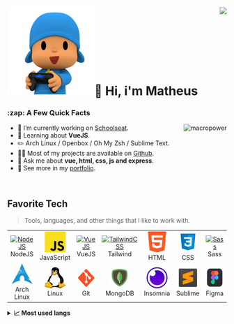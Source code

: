 <img align="left" src="./github/avatar.png" width="200">
<img align="right" src="https://count.getloli.com/get/@:m4theusdev?theme=rule34">

<br/>
<br/>
<br/>
<br/>
<br/>
<br/>
<br/>
<br/>

<h1 id="matheus">👋 Hi, i'm Matheus</h1>

<h3>:zap: A Few Quick Facts</h2>

<a href="#matheus">
    <img src="https://github-readme-stats.vercel.app/api?username=matheuuus&show_icons=true&count_private=true&include_all_commits=true&custom_title=Matthew's%20Github%20Stats&theme=blueberry&title_color=04b4ff&text_color=fff&icon_color=00b4d8&hide_border=true" alt="macropower" align="right" />
</a>


- :office: I’m currently working on <a href="https://github.com/schoolseat/">Schoolseat</a>.
- 🧐 Learning about <strong>VueJS</strong>.</li>
- :pencil2: Arch Linux / Openbox / Oh My Zsh / Sublime Text.
- 👨‍💻 Most of my projects are available on <a href="https://github.com/matheuuus">Github</a>.
- 💬 Ask me about <strong>vue, html, css, js and express</strong>.
- 📙 See more in my <a href="https://m4theus.me">portfolio</a>.

<br/>

<h2 align="left" id="tech">Favorite Tech</h2>

> Tools, languages, and other things that I like to work with.

<table>
  <tr>
    <td align="center" width="96">
      <a href="#tech">
        <img src="https://nodejs.org/static/images/logo.svg" width="48" height="48" alt="NodeJS" />
      </a>
      <br>NodeJS
    </td>
    <td align="center" width="96">
      <a href="#tech">
        <img src="./github/Logos/javascript.png" width="48" height="48" alt="JavaScript" />
      </a>
      <br>JavaScript
    </td>
    <td align="center" width="96">
      <a href="#tech" >
        <img src="https://vuejs.org/images/logo.svg" width="48" height="48" alt="VueJS" />
      </a>
      <br>VueJS
    </td>
    <td align="center" width="96">
      <a href="#tech">
        <img src="https://tailwindcss.com/_next/static/media/tailwindcss-mark.cb8046c163f77190406dfbf4dec89848.svg" width="48" height="48" alt="TailwindCSS" />
      </a>
      <br>Tailwind
    </td>
    <td align="center" width="96">
      <a href="#tech">
        <img src="./github/Logos/html.png" width="48" height="48" alt="HTML" />
      </a>
      <br>HTML
    </td>
    <td align="center" width="96">
      <a href="#tech">
        <img src="./github/Logos/css.png" width="48" height="48" alt="CSS" />
      </a>
      <br>CSS
    </td>
    <td align="center" width="96">
      <a href="#tech">
        <img src="https://sass-lang.com/assets/img/styleguide/seal-color-aef0354c.png" width="48" height="48" alt="Sass" />
      </a>
      <br>Sass
    </td>
  </tr>
  <tr>
    <td align="center"  width="96">
      <a href="https://github.com/matheuuus/dotfiles">
        <img src="./github/Logos/arch.png" width="48" height="48" alt="Arch Linux" />
      </a>
      <br>Arch Linux
    </td>
    <td align="center"  width="96">
      <a href="#tech">
        <img src="./github/Logos/linux.png" width="48" height="48" alt="Linux" />
      </a>
      <br>Linux
    </td>
    <td align="center" width="96">
      <a href="#tech">
        <img src="./github/Logos/git.png" width="48" height="48" alt="Git" />
      </a>
      <br>Git
    </td>
    <td align="center"  width="96">
      <a href="#tech">
        <img src="./github/Logos/mongodb.png" width="48" height="48" alt="MongoDB" />
      </a>
      <br>MongoDB
    </td>
    <td align="center" width="96">
      <a href="#tech" >
        <img src="./github/Logos/insomnia.png" width="48" height="48" alt="Insomnia" />
      </a>
      <br>Insomnia
    </td>
    <td align="center" width="96">
      <a href="#tech" >
        <img src="./github/Logos/sublime.png" width="48" height="48" alt="Sublime" />
      </a>
      <br>Sublime
    </td>
    <td align="center" width="96">
      <a href="#tech" >
        <img src="./github/Logos/figma.png" width="48" height="48" alt="Figma" />
      </a>
      <br>Figma
    </td>
  </tr>
</table>

<details>
  <summary><b>📈 Most used langs</b></summary>
  <br/>
  <img src="./github-metrics.svg"/>
</details
